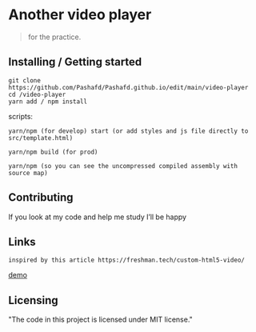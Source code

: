 # Another video player
> for the practice.

## Installing / Getting started

```shell
git clone https://github.com/Pashafd/Pashafd.github.io/edit/main/video-player
cd /video-player
yarn add / npm install
```
  scripts:
  
    yarn/npm (for develop) start (or add styles and js file directly to src/template.html)
    
    yarn/npm build (for prod)
    
    yarn/npm (so you can see the uncompressed compiled assembly with source map)


## Contributing

If you look at my code and help me study I’ll be happy

## Links
```shell
inspired by this article https://freshman.tech/custom-html5-video/
```
[ demo ](Pashafd.github.io/video-player/)  

## Licensing

"The code in this project is licensed under MIT license."
